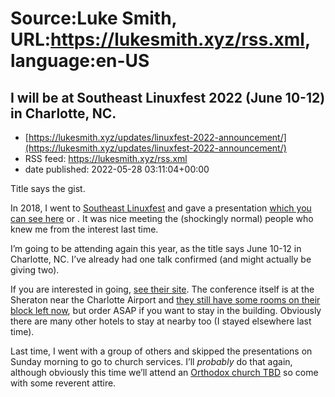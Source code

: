 # Source:Luke Smith, URL:https://lukesmith.xyz/rss.xml, language:en-US

## I will be at Southeast Linuxfest 2022 (June 10-12) in Charlotte, NC.
 - [https://lukesmith.xyz/updates/linuxfest-2022-announcement/](https://lukesmith.xyz/updates/linuxfest-2022-announcement/)
 - RSS feed: https://lukesmith.xyz/rss.xml
 - date published: 2022-05-28 03:11:04+00:00

<p>Title says the gist.</p>
<p>In 2018, I went to <a href="https://southeastlinuxfest.org/">Southeast Linuxfest</a> and gave a presentation <a href="https://videos.lukesmith.xyz/w/uxiCWDTRHYstoeTQfCg2Fa">which you can see here</a> or <a href="https://www.youtube.com/watch?v=PnCXJn2cRf4"><img alt="" src="https://lukesmith.xyz/pix/yt.svg" /></a>.
It was nice meeting the (shockingly normal) people who knew me from the interest last time.</p>
<p>I&rsquo;m going to be attending again this year, as the title says June 10-12 in Charlotte, NC.
I&rsquo;ve already had one talk confirmed (and might actually be giving two).</p>
<p>If you are interested in going, <a href="https://southeastlinuxfest.org/">see their site</a>.
The conference itself is at the Sheraton near the Charlotte Airport and <a href="https://www.marriott.com/event-reservations/reservation-link.mi?id=1650480861787&amp;key=GRP&amp;app=resvlink">they still have some rooms on their block left now</a>, but order ASAP if you want to stay in the building. Obviously there are many other hotels to stay at nearby too (I stayed elsewhere last time).</p>
<p>Last time, I went with a group of others and skipped the presentations on Sunday morning to go to church services.
I&rsquo;ll <em>probably</em> do that again, although obviously this time we&rsquo;ll attend an <a href="https://www.assemblyofbishops.org/directories/parishes?radius=15&amp;search_address=charlotte%2C%20nc&amp;search_coordinates=(35.2270869%2C%20-80.8431267)&amp;search_error=OK&amp;searchType=proximity">Orthodox church TBD</a> so come with some reverent attire.</p>

